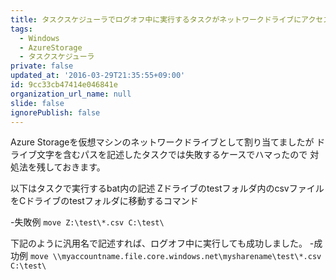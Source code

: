 ```yaml
---
title: タスクスケジューラでログオフ中に実行するタスクがネットワークドライブにアクセスすると失敗する問題の対処法
tags:
  - Windows
  - AzureStorage
  - タスクスケジューラ
private: false
updated_at: '2016-03-29T21:35:55+09:00'
id: 9cc33cb47414e046841e
organization_url_name: null
slide: false
ignorePublish: false
---
```

Azure Storageを仮想マシンのネットワークドライブとして割り当てましたが
ドライブ文字を含むパスを記述したタスクでは失敗するケースでハマったので
対処法を残しておきます。


以下はタスクで実行するbat内の記述
Zドライブのtestフォルダ内のcsvファイルをCドライブのtestフォルダに移動するコマンド

-失敗例
`move Z:\test\*.csv C:\test\`

下記のように汎用名で記述すれば、ログオフ中に実行しても成功しました。
-成功例
`move \\myaccountname.file.core.windows.net\mysharename\test\*.csv C:\test\`
